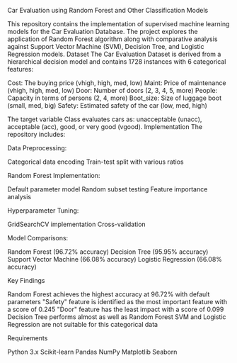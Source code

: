 Car Evaluation using Random Forest and Other Classification Models

This repository contains the implementation of supervised machine learning models for the Car Evaluation Database. The project explores the application of Random Forest algorithm along with comparative analysis against Support Vector Machine (SVM), Decision Tree, and Logistic Regression models.
Dataset
The Car Evaluation Dataset is derived from a hierarchical decision model and contains 1728 instances with 6 categorical features:

Cost: The buying price (vhigh, high, med, low)
Maint: Price of maintenance (vhigh, high, med, low)
Door: Number of doors (2, 3, 4, 5, more)
People: Capacity in terms of persons (2, 4, more)
Boot_size: Size of luggage boot (small, med, big)
Safety: Estimated safety of the car (low, med, high)

The target variable Class evaluates cars as: unacceptable (unacc), acceptable (acc), good, or very good (vgood).
Implementation
The repository includes:

Data Preprocessing:

Categorical data encoding
Train-test split with various ratios


Random Forest Implementation:

Default parameter model
Random subset testing
Feature importance analysis


Hyperparameter Tuning:

GridSearchCV implementation
Cross-validation


Model Comparisons:

Random Forest (96.72% accuracy)
Decision Tree (95.95% accuracy)
Support Vector Machine (66.08% accuracy)
Logistic Regression (66.08% accuracy)



Key Findings

Random Forest achieves the highest accuracy at 96.72% with default parameters
"Safety" feature is identified as the most important feature with a score of 0.245
"Door" feature has the least impact with a score of 0.099
Decision Tree performs almost as well as Random Forest
SVM and Logistic Regression are not suitable for this categorical data

Requirements

Python 3.x
Scikit-learn
Pandas
NumPy
Matplotlib
Seaborn
